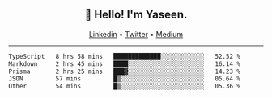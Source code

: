 <h2 align="center">👋 Hello! I'm Yaseen.</h2>
<p align="center">
  <a href="https://www.linkedin.com/in/yaseenkc/">Linkedin</a> •
  <a href="https://twitter.com/yaseeenkc">Twitter</a> •
  <a href="https://medium.com/@yaseen-kc">Medium</a>
</p>


<!--- 🔭 I’m currently working at []() as an  -->
<!--- - 💬 Ask me about **Javascript, React and Git** -->
<!--- - 📫 How to reach me: [@kc.yaseen](https://instagram.com/kc.yaseen) on Instagram -->
<!--- - ⚡ Fun fact: Big Fan of the :zap: emoji -->

-------

<!--START_SECTION:waka-->

```txt
TypeScript   8 hrs 58 mins   █████████████░░░░░░░░░░░░   52.52 %
Markdown     2 hrs 45 mins   ████░░░░░░░░░░░░░░░░░░░░░   16.14 %
Prisma       2 hrs 25 mins   ███▓░░░░░░░░░░░░░░░░░░░░░   14.23 %
JSON         57 mins         █▒░░░░░░░░░░░░░░░░░░░░░░░   05.64 %
Other        54 mins         █▒░░░░░░░░░░░░░░░░░░░░░░░   05.36 %
```

<!--END_SECTION:waka-->
